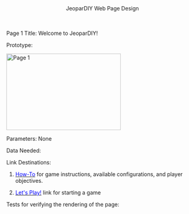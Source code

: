 
<center>JeoparDIY Web Page Design</center>
<br><br>

Page 1 Title: Welcome to JeoparDIY!

Prototype: 

<img src="./Images/page1.png" alt="Page 1" width="300" height="200">

Parameters: None

Data Needed: 

Link Destinations: 

1. <u><font color="blue">How-To</font></u> for game instructions, available configurations, and player objectives.
	
2. <u><font color="blue">Let's Play!</font></u> link for starting a game

Tests for verifying the rendering of the page:




